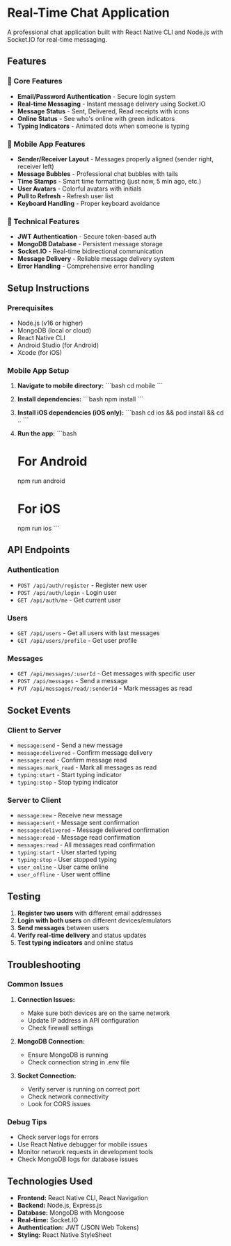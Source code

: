 # Real-Time Chat Application

A professional chat application built with React Native CLI and Node.js with Socket.IO for real-time messaging.

## Features

### 🚀 Core Features
- **Email/Password Authentication** - Secure login system
- **Real-time Messaging** - Instant message delivery using Socket.IO
- **Message Status** - Sent, Delivered, Read receipts with icons
- **Online Status** - See who's online with green indicators
- **Typing Indicators** - Animated dots when someone is typing

### 📱 Mobile App Features
- **Sender/Receiver Layout** - Messages properly aligned (sender right, receiver left)
- **Message Bubbles** - Professional chat bubbles with tails
- **Time Stamps** - Smart time formatting (just now, 5 min ago, etc.)
- **User Avatars** - Colorful avatars with initials
- **Pull to Refresh** - Refresh user list
- **Keyboard Handling** - Proper keyboard avoidance

### 🔧 Technical Features
- **JWT Authentication** - Secure token-based auth
- **MongoDB Database** - Persistent message storage
- **Socket.IO** - Real-time bidirectional communication
- **Message Delivery** - Reliable message delivery system
- **Error Handling** - Comprehensive error handling

## Setup Instructions

### Prerequisites
- Node.js (v16 or higher)
- MongoDB (local or cloud)
- React Native CLI
- Android Studio (for Android)
- Xcode (for iOS)


### Mobile App Setup

1. **Navigate to mobile directory:**
   \`\`\`bash
   cd mobile
   \`\`\`

2. **Install dependencies:**
   \`\`\`bash
   npm install
   \`\`\`

3. **Install iOS dependencies (iOS only):**
   \`\`\`bash
   cd ios && pod install && cd ..
   \`\`\`


5. **Run the app:**
   \`\`\`bash
   # For Android
   npm run android

   # For iOS
   npm run ios
   \`\`\`

## API Endpoints

### Authentication
- `POST /api/auth/register` - Register new user
- `POST /api/auth/login` - Login user
- `GET /api/auth/me` - Get current user

### Users
- `GET /api/users` - Get all users with last messages
- `GET /api/users/profile` - Get user profile

### Messages
- `GET /api/messages/:userId` - Get messages with specific user
- `POST /api/messages` - Send a message
- `PUT /api/messages/read/:senderId` - Mark messages as read

## Socket Events

### Client to Server
- `message:send` - Send a new message
- `message:delivered` - Confirm message delivery
- `message:read` - Confirm message read
- `messages:mark_read` - Mark all messages as read
- `typing:start` - Start typing indicator
- `typing:stop` - Stop typing indicator

### Server to Client
- `message:new` - Receive new message
- `message:sent` - Message sent confirmation
- `message:delivered` - Message delivered confirmation
- `message:read` - Message read confirmation
- `messages:read` - All messages read confirmation
- `typing:start` - User started typing
- `typing:stop` - User stopped typing
- `user_online` - User came online
- `user_offline` - User went offline


## Testing

1. **Register two users** with different email addresses
2. **Login with both users** on different devices/emulators
3. **Send messages** between users
4. **Verify real-time delivery** and status updates
5. **Test typing indicators** and online status

## Troubleshooting

### Common Issues

1. **Connection Issues:**
   - Make sure both devices are on the same network
   - Update IP address in API configuration
   - Check firewall settings

2. **MongoDB Connection:**
   - Ensure MongoDB is running
   - Check connection string in .env file

3. **Socket Connection:**
   - Verify server is running on correct port
   - Check network connectivity
   - Look for CORS issues

### Debug Tips

- Check server logs for errors
- Use React Native debugger for mobile issues
- Monitor network requests in development tools
- Check MongoDB logs for database issues


## Technologies Used

- **Frontend:** React Native CLI, React Navigation
- **Backend:** Node.js, Express.js
- **Database:** MongoDB with Mongoose
- **Real-time:** Socket.IO
- **Authentication:** JWT (JSON Web Tokens)
- **Styling:** React Native StyleSheet

